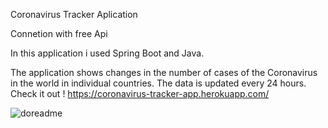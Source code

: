 Coronavirus Tracker Aplication 

Connetion with free Api

In this application i used Spring Boot and Java.

The application shows changes in the number of cases of the Coronavirus in the world in individual countries. 
The data is updated every 24 hours. Check it out ! 
https://coronavirus-tracker-app.herokuapp.com/

![doreadme](https://user-images.githubusercontent.com/57706581/76517609-e4b49f00-645d-11ea-804e-8b554634af70.PNG)
